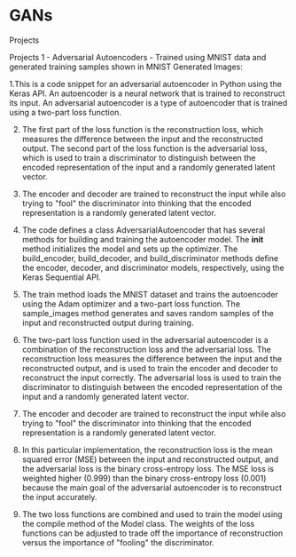 # GANs
Projects

Projects 1 - Adversarial Autoencoders - Trained using MNIST data and generated training samples shown in MNIST Generated Images:

1.This is a code snippet for an adversarial autoencoder in Python using the Keras API. An autoencoder is a neural network that is trained to reconstruct its input. An adversarial autoencoder is a type of autoencoder that is trained using a two-part loss function. 

2. The first part of the loss function is the reconstruction loss, which measures the difference between the input and the reconstructed output. The second part of the loss function is the adversarial loss, which is used to train a discriminator to distinguish between the encoded representation of the input and a randomly generated latent vector. 

3. The encoder and decoder are trained to reconstruct the input while also trying to "fool" the discriminator into thinking that the encoded representation is a randomly generated latent vector.

4. The code defines a class AdversarialAutoencoder that has several methods for building and training the autoencoder model. The __init__ method initializes the model and sets up the optimizer. The build_encoder, build_decoder, and build_discriminator methods define the encoder, decoder, and discriminator models, respectively, using the Keras Sequential API. 

5. The train method loads the MNIST dataset and trains the autoencoder using the Adam optimizer and a two-part loss function. The sample_images method generates and saves random samples of the input and reconstructed output during training.

6. The two-part loss function used in the adversarial autoencoder is a combination of the reconstruction loss and the adversarial loss. The reconstruction loss measures the difference between the input and the reconstructed output, and is used to train the encoder and decoder to reconstruct the input correctly. The adversarial loss is used to train the discriminator to distinguish between the encoded representation of the input and a randomly generated latent vector. 

7. The encoder and decoder are trained to reconstruct the input while also trying to "fool" the discriminator into thinking that the encoded representation is a randomly generated latent vector.

8. In this particular implementation, the reconstruction loss is the mean squared error (MSE) between the input and reconstructed output, and the adversarial loss is the binary cross-entropy loss. The MSE loss is weighted higher (0.999) than the binary cross-entropy loss (0.001) because the main goal of the adversarial autoencoder is to reconstruct the input accurately. 

9. The two loss functions are combined and used to train the model using the compile method of the Model class. The weights of the loss functions can be adjusted to trade off the importance of reconstruction versus the importance of "fooling" the discriminator.





